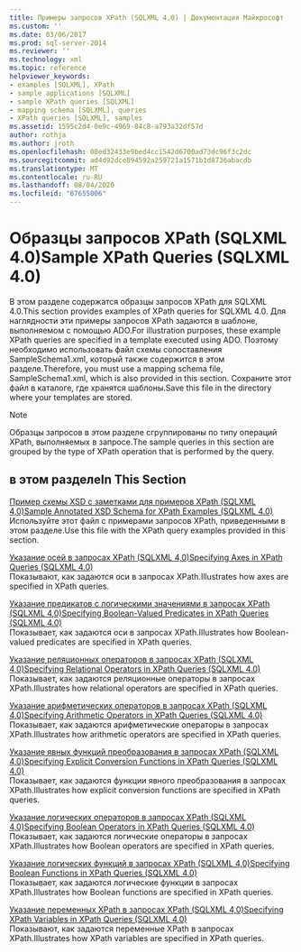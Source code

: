 ```yaml
---
title: Примеры запросов XPath (SQLXML 4,0) | Документация Майкрософт
ms.custom: ''
ms.date: 03/06/2017
ms.prod: sql-server-2014
ms.reviewer: ''
ms.technology: xml
ms.topic: reference
helpviewer_keywords:
- examples [SQLXML], XPath
- sample applications [SQLXML]
- sample XPath queries [SQLXML]
- mapping schema [SQLXML], queries
- XPath queries [SQLXML], samples
ms.assetid: 1595c2d4-0e9c-4969-84c8-a793a32df57d
author: rothja
ms.author: jroth
ms.openlocfilehash: 08ed32433e9bed4cc1542d6700ad73dc96f3c2dc
ms.sourcegitcommit: ad4d92dce894592a259721a1571b1d8736abacdb
ms.translationtype: MT
ms.contentlocale: ru-RU
ms.lasthandoff: 08/04/2020
ms.locfileid: "87655006"
---
```

# <a name="sample-xpath-queries-sqlxml-40"></a><span data-ttu-id="7482a-102">Образцы запросов XPath (SQLXML 4.0)</span><span class="sxs-lookup"><span data-stu-id="7482a-102">Sample XPath Queries (SQLXML 4.0)</span></span>
  <span data-ttu-id="7482a-103">В этом разделе содержатся образцы запросов XPath для SQLXML 4.0.</span><span class="sxs-lookup"><span data-stu-id="7482a-103">This section provides examples of XPath queries for SQLXML 4.0.</span></span> <span data-ttu-id="7482a-104">Для наглядности эти примеры запросов XPath задаются в шаблоне, выполняемом с помощью ADO.</span><span class="sxs-lookup"><span data-stu-id="7482a-104">For illustration purposes, these example XPath queries are specified in a template executed using ADO.</span></span> <span data-ttu-id="7482a-105">Поэтому необходимо использовать файл схемы сопоставления SampleSchema1.xml, который также содержится в этом разделе.</span><span class="sxs-lookup"><span data-stu-id="7482a-105">Therefore, you must use a mapping schema file, SampleSchema1.xml, which is also provided in this section.</span></span> <span data-ttu-id="7482a-106">Сохраните этот файл в каталоге, где хранятся шаблоны.</span><span class="sxs-lookup"><span data-stu-id="7482a-106">Save this file in the directory where your templates are stored.</span></span>  
  
> [!NOTE]  
>  <span data-ttu-id="7482a-107">Образцы запросов в этом разделе сгруппированы по типу операций XPath, выполняемых в запросе.</span><span class="sxs-lookup"><span data-stu-id="7482a-107">The sample queries in this section are grouped by the type of XPath operation that is performed by the query.</span></span>  
  
## <a name="in-this-section"></a><span data-ttu-id="7482a-108">в этом разделе</span><span class="sxs-lookup"><span data-stu-id="7482a-108">In This Section</span></span>  
 [<span data-ttu-id="7482a-109">Пример схемы XSD с заметками для примеров XPath &#40;SQLXML 4,0&#41;</span><span class="sxs-lookup"><span data-stu-id="7482a-109">Sample Annotated XSD Schema for XPath Examples &#40;SQLXML 4.0&#41;</span></span>](sample-annotated-xsd-schema-for-xpath-examples-sqlxml-4-0.md)  
 <span data-ttu-id="7482a-110">Используйте этот файл с примерами запросов XPath, приведенными в этом разделе.</span><span class="sxs-lookup"><span data-stu-id="7482a-110">Use this file with the XPath query examples provided in this section.</span></span>  
  
 [<span data-ttu-id="7482a-111">Указание осей в запросах XPath &#40;SQLXML 4,0&#41;</span><span class="sxs-lookup"><span data-stu-id="7482a-111">Specifying Axes in XPath Queries &#40;SQLXML 4.0&#41;</span></span>](specifying-axes-in-xpath-queries-sqlxml-4-0.md)  
 <span data-ttu-id="7482a-112">Показывают, как задаются оси в запросах XPath.</span><span class="sxs-lookup"><span data-stu-id="7482a-112">Illustrates how axes are specified in XPath queries.</span></span>  
  
 [<span data-ttu-id="7482a-113">Указание предикатов с логическими значениями в запросах XPath &#40;SQLXML 4,0&#41;</span><span class="sxs-lookup"><span data-stu-id="7482a-113">Specifying Boolean-Valued Predicates in XPath Queries &#40;SQLXML 4.0&#41;</span></span>](specifying-boolean-valued-predicates-in-xpath-queries-sqlxml-4-0.md)  
 <span data-ttu-id="7482a-114">Показывает, как задаются оси в запросах XPath.</span><span class="sxs-lookup"><span data-stu-id="7482a-114">Illustrates how Boolean-valued predicates are specified in XPath queries.</span></span>  
  
 [<span data-ttu-id="7482a-115">Указание реляционных операторов в запросах XPath &#40;SQLXML 4,0&#41;</span><span class="sxs-lookup"><span data-stu-id="7482a-115">Specifying Relational Operators in XPath Queries &#40;SQLXML 4.0&#41;</span></span>](specifying-relational-operators-in-xpath-queries-sqlxml-4-0.md)  
 <span data-ttu-id="7482a-116">Показывает, как задаются реляционные операторы в запросах XPath.</span><span class="sxs-lookup"><span data-stu-id="7482a-116">Illustrates how relational operators are specified in XPath queries.</span></span>  
  
 [<span data-ttu-id="7482a-117">Указание арифметических операторов в запросах XPath &#40;SQLXML 4,0&#41;</span><span class="sxs-lookup"><span data-stu-id="7482a-117">Specifying Arithmetic Operators in XPath Queries &#40;SQLXML 4.0&#41;</span></span>](specifying-arithmetic-operators-in-xpath-queries-sqlxml-4-0.md)  
 <span data-ttu-id="7482a-118">Показывает, как задаются арифметические операторы в запросах XPath.</span><span class="sxs-lookup"><span data-stu-id="7482a-118">Illustrates how arithmetic operators are specified in XPath queries.</span></span>  
  
 [<span data-ttu-id="7482a-119">Указание явных функций преобразования в запросах XPath &#40;SQLXML 4,0&#41;</span><span class="sxs-lookup"><span data-stu-id="7482a-119">Specifying Explicit Conversion Functions in XPath Queries &#40;SQLXML 4.0&#41;</span></span>](specifying-explicit-conversion-functions-in-xpath-queries-sqlxml-4-0.md)  
 <span data-ttu-id="7482a-120">Показывает, как задаются функции явного преобразования в запросах XPath.</span><span class="sxs-lookup"><span data-stu-id="7482a-120">Illustrates how explicit conversion functions are specified in XPath queries.</span></span>  
  
 [<span data-ttu-id="7482a-121">Указание логических операторов в запросах XPath &#40;SQLXML 4,0&#41;</span><span class="sxs-lookup"><span data-stu-id="7482a-121">Specifying Boolean Operators in XPath Queries &#40;SQLXML 4.0&#41;</span></span>](specifying-boolean-operators-in-xpath-queries-sqlxml-4-0.md)  
 <span data-ttu-id="7482a-122">Показывает, как задаются логические операторы в запросах XPath.</span><span class="sxs-lookup"><span data-stu-id="7482a-122">Illustrates how Boolean operators are specified in XPath queries.</span></span>  
  
 [<span data-ttu-id="7482a-123">Указание логических функций в запросах XPath &#40;SQLXML 4,0&#41;</span><span class="sxs-lookup"><span data-stu-id="7482a-123">Specifying Boolean Functions in XPath Queries &#40;SQLXML 4.0&#41;</span></span>](specifying-boolean-functions-in-xpath-queries-sqlxml-4-0.md)  
 <span data-ttu-id="7482a-124">Показывает, как задаются логические функции в запросах XPath.</span><span class="sxs-lookup"><span data-stu-id="7482a-124">Illustrates how Boolean functions are specified in XPath queries.</span></span>  
  
 [<span data-ttu-id="7482a-125">Указание переменных XPath в запросах XPath &#40;SQLXML 4,0&#41;</span><span class="sxs-lookup"><span data-stu-id="7482a-125">Specifying XPath Variables in XPath Queries &#40;SQLXML 4.0&#41;</span></span>](specifying-xpath-variables-in-xpath-queries-sqlxml-4-0.md)  
 <span data-ttu-id="7482a-126">Показывают, как задаются переменные XPath в запросах XPath.</span><span class="sxs-lookup"><span data-stu-id="7482a-126">Illustrates how XPath variables are specified in XPath queries.</span></span>  
  
  

